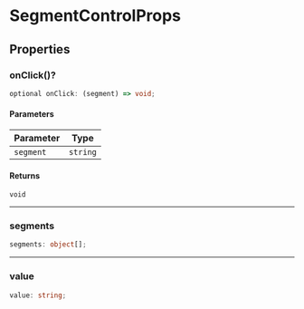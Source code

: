 # SegmentControlProps

## Properties

### onClick()?

```ts
optional onClick: (segment) => void;
```

#### Parameters

| Parameter | Type     |
| --------- | -------- |
| `segment` | `string` |

#### Returns

`void`

---

### segments

```ts
segments: object[];
```

---

### value

```ts
value: string;
```
